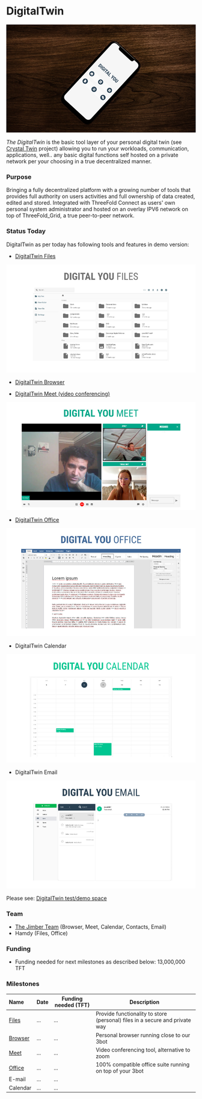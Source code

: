# DigitalTwin

![](img/digitalyou.jpg)

_The DigitalTwin_ is the basic tool layer of your personal digital twin (see [Crystal Twin](crystaltwin) project) allowing you to run your workloads, communication, applications, well.. any basic digital functions self hosted on a private network per your choosing in a true decentralized manner.

### Purpose

Bringing a fully decentralized platform with a growing number of tools that provides full authority on users activities and full ownership of data created, edited and stored.
Integrated with ThreeFold Connect as users' own personal system administrator and hosted on an overlay IPV6 network on top of ThreeFold_Grid, a true peer-to-peer network.

### Status Today

DigitalTwin as per today has following tools and features in demo version:

- [DigitalTwin Files](digitalyoufiles)

![](img/digitalyoufiles.jpg)

- [DigitalTwin Browser](digitalyoubrowser)

- [DigitalTwin Meet (video conferencing)](digitalyoumeet)

![](img/digitalyoumeet.jpg)

- [DigitalTwin Office](digitalyouoffice)

![](img/digitalyouoffice.jpg)

- DigitalTwin Calendar

![](img/digitalyoucalendar.jpg)

- DigitalTwin Email

![](img/digitalyouemail.jpg)

Please see: [DigitalTwin test/demo space](https://threebotdemo.jimber.org/)

### Team

- [The Jimber Team](https://www.jimber.org/contact.html) (Browser, Meet, Calendar, Contacts, Email)
- Hamdy (Files, Office)

### Funding

- Funding needed for next milestones as described below: 13,000,000 TFT

### Milestones

| Name                         | Date | Funding needed (TFT) | Description                                                                 |
| :--------------------------- | ---- | -------------------- | --------------------------------------------------------------------------- |
| [Files](digitalyoufiles)     | ...  | ...                  | Provide functionality to store (personal) files in a secure and private way |
| [Browser](digitalyoubrowser) | ...  | ...                  | Personal browser running close to our 3bot                                  |
| [Meet](digitalyoumeet)       | ...  | ...                  | Video conferencing tool, alternative to zoom                                |
| [Office](digitalyouoffice)   | ...  | ...                  | 100% compatible office suite running on top of your 3bot                    |
| E-mail                       | ...  | ...                  |                                                                             |
| Calendar                     | ...  | ...                  |                                                                             |
